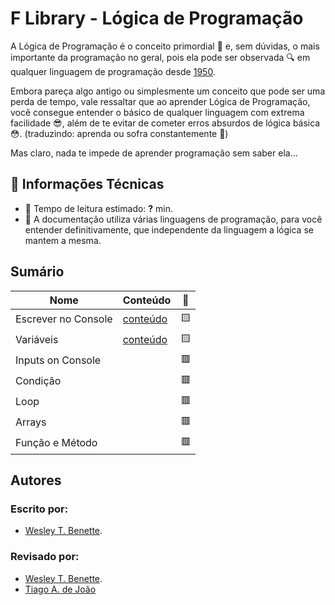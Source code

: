 # F Library - Lógica de Programação

A Lógica de Programação é o conceito primordial 🧐 e, sem dúvidas, o mais importante da programação no geral, pois ela pode ser observada 🔍 em qualquer linguagem de programação desde [1950](https://www.programador.com.br/historia-da-programacao.html).

Embora pareça algo antigo ou simplesmente um conceito que pode ser uma perda de tempo, vale ressaltar que ao aprender Lógica de Programação, você consegue entender o básico de qualquer linguagem com extrema facilidade 😎, além de te evitar de cometer erros absurdos de lógica básica 😳.
(traduzindo: aprenda ou sofra constantemente 🥰)

Mas claro, nada te impede de aprender programação sem saber ela...

## 📑 Informações Técnicas
- 📖 Tempo de leitura estimado: **?** min.
- 📜 A documentação utiliza várias linguagens de programação, para você entender definitivamente, que independente da linguagem a lógica se mantem a mesma.

## Sumário
| Nome | Conteúdo | 🔳 |
| - | - | - |
| Escrever no Console | [conteúdo](escrever-console.md) | 🟨 |
| Variáveis | [conteúdo](variaveis.md) | 🟨 |
| Inputs on Console | | 🟥 |
| Condição | | 🟥 |
| Loop | | 🟥 |
| Arrays | | 🟥 |
| Função e Método | | 🟥 |

## Autores
### Escrito por:
- [Wesley T. Benette](https://github.com/WesleyTelesBenette).
### Revisado por: 
- [Wesley T. Benette](https://github.com/WesleyTelesBenette).
- [Tiago A. de João](https://github.com/andrade-tiago)
<!-- - Fernanda da C. Silva -->
